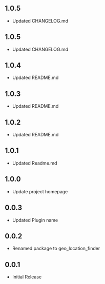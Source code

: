 ## 1.0.5

* Updated CHANGELOG.md

## 1.0.5

* Updated CHANGELOG.md

## 1.0.4

* Updated README.md

## 1.0.3

* Updated README.md

## 1.0.2

* Updated README.md

## 1.0.1

* Updated Readme.md

## 1.0.0

* Update project homepage

## 0.0.3

* Updated Plugin name

## 0.0.2

* Renamed package to geo_location_finder

## 0.0.1

* Initial Release